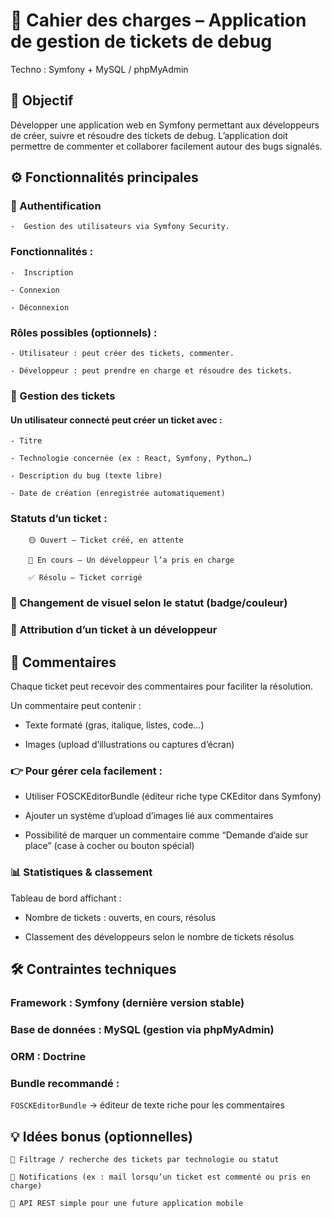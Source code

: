 # 📘 Cahier des charges – Application de gestion de tickets de debug

Techno : Symfony + MySQL / phpMyAdmin

## 🎯 Objectif

Développer une application web en Symfony permettant aux développeurs de créer, suivre et résoudre des tickets de debug.
L’application doit permettre de commenter et collaborer facilement autour des bugs signalés.

## ⚙️ Fonctionnalités principales
### 🔐 Authentification

    -  Gestion des utilisateurs via Symfony Security.

### Fonctionnalités :

    -  Inscription

    - Connexion

    - Déconnexion

### Rôles possibles (optionnels) :

    - Utilisateur : peut créer des tickets, commenter.

    - Développeur : peut prendre en charge et résoudre des tickets.

### 🧾 Gestion des tickets

#### Un utilisateur connecté peut créer un ticket avec :

    - Titre

    - Technologie concernée (ex : React, Symfony, Python…)

    - Description du bug (texte libre)

    - Date de création (enregistrée automatiquement)

### Statuts d’un ticket :

        🟡 Ouvert – Ticket créé, en attente

        🔵 En cours – Un développeur l’a pris en charge

        ✅ Résolu – Ticket corrigé

### 🔁 Changement de visuel selon le statut (badge/couleur)

### 👤 Attribution d’un ticket à un développeur

## 💬 Commentaires

Chaque ticket peut recevoir des commentaires pour faciliter la résolution.

Un commentaire peut contenir :

- Texte formaté (gras, italique, listes, code…)

- Images (upload d’illustrations ou captures d’écran)


### 👉 Pour gérer cela facilement :

- Utiliser FOSCKEditorBundle (éditeur riche type CKEditor dans Symfony)

- Ajouter un système d’upload d’images lié aux commentaires

- Possibilité de marquer un commentaire comme “Demande d’aide sur place” (case à cocher ou bouton spécial)

### 📊 Statistiques & classement

Tableau de bord affichant :

- Nombre de tickets : ouverts, en cours, résolus

- Classement des développeurs selon le nombre de tickets résolus

## 🛠️ Contraintes techniques

### Framework : Symfony (dernière version stable)

### Base de données : MySQL (gestion via phpMyAdmin)

### ORM : Doctrine

### Bundle recommandé :

`FOSCKEditorBundle`
 → éditeur de texte riche pour les commentaires

## 💡 Idées bonus (optionnelles)

    🔎 Filtrage / recherche des tickets par technologie ou statut

    📧 Notifications (ex : mail lorsqu’un ticket est commenté ou pris en charge)

    📱 API REST simple pour une future application mobile